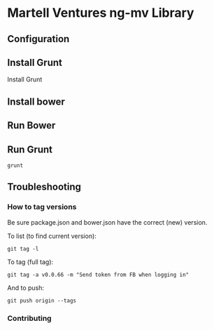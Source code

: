 # Martell Ventures ng-mv Library

## Configuration

## Install Grunt
Install Grunt

## Install bower

## Run Bower

## Run Grunt
```
grunt
```

## Troubleshooting

### How to tag versions
Be sure package.json and bower.json have the correct (new) version.

To list (to find current version):
```
git tag -l
```

To tag (full tag):

```
git tag -a v0.0.66 -m "Send token from FB when logging in"
```

And to push:
```
git push origin --tags
```

### Contributing


